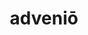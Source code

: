 ---
title: adveniō
meaning: to arrive
ch: [mt, mt5thru7, 7r]
pos: verb
inf: advenīre
secondppstem: adven
infend: īre
thirdpp: advenī
fourthpp: adventus
conjugation: fourth
laudio: ../assets/audio/advenio-laudio.mp3
six: y
---